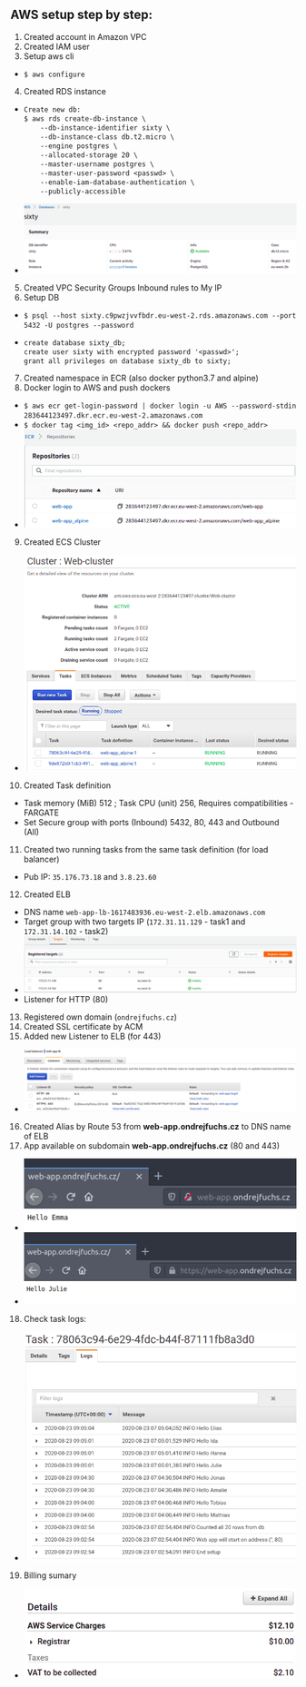 ## AWS setup step by step:

1. Created account in Amazon VPC
2. Created IAM user
3. Setup aws cli

  * ```$ aws configure```
4. Created RDS instance

  * ```
    Create new db:
    $ aws rds create-db-instance \
        --db-instance-identifier sixty \
        --db-instance-class db.t2.micro \
        --engine postgres \
        --allocated-storage 20 \
        --master-username postgres \
        --master-user-password <passwd> \
        --enable-iam-database-authentication \
        --publicly-accessible 
    ```
  * ![Database](https://github.com/ondrejFuchs/web-app/blob/master/aws-setup/imgs/DB.png)

5. Created VPC Security Groups Inbound rules to My IP
6. Setup DB

  * ```$ psql --host sixty.c9pwzjvvfbdr.eu-west-2.rds.amazonaws.com --port 5432 -U postgres --password```
  * ```
    create database sixty_db;
    create user sixty with encrypted password '<passwd>';
    grant all privileges on database sixty_db to sixty;
    ```

7. Created namespace in ECR (also docker python3.7 and alpine)
8. Docker login to AWS and push dockers

  * ```$ aws ecr get-login-password | docker login -u AWS --password-stdin 283644123497.dkr.ecr.eu-west-2.amazonaws.com```
  * ```$ docker tag <img_id> <repo_addr> && docker push <repo_addr>```
  * ![ECR](https://github.com/ondrejFuchs/web-app/blob/master/aws-setup/imgs/ECR.png)

9. Created ECS Cluster
  * ![Cluster](https://github.com/ondrejFuchs/web-app/blob/master/aws-setup/imgs/Cluster.png)
  
10. Created Task definition

  * Task memory (MiB) 512 ; Task CPU (unit) 256, Requires compatibilities - FARGATE
  * Set Secure group with ports (Inbound) 5432, 80, 443 and Outbound (All)

11. Created two running tasks from the same task definition (for load balancer)

  * Pub IP: ```35.176.73.18``` and ```3.8.23.60```

12. Created ELB

  * DNS name ```web-app-lb-1617483936.eu-west-2.elb.amazonaws.com```
  * Target group with two targets IP (```172.31.11.129``` - task1 and ```172.31.14.102``` - task2)
  * ![Targets](https://github.com/ondrejFuchs/web-app/blob/master/aws-setup/imgs/Targets.png)
  * Listener for HTTP (80)

13. Registered own domain (```ondrejfuchs.cz```)
14. Created SSL certificate by ACM
15. Added new Listener to ELB (for 443)

  * ![Listeners](https://github.com/ondrejFuchs/web-app/blob/master/aws-setup/imgs/Listeners.png)
16. Created Alias by Route 53 from __web-app.ondrejfuchs.cz__ to DNS name of ELB
17. App available on subdomain __web-app.ondrejfuchs.cz__ (80 and 443)

  * ![HTTP_check](https://github.com/ondrejFuchs/web-app/blob/master/aws-setup/imgs/HTTP_check.png)
  * ![HTTPS_check](https://github.com/ondrejFuchs/web-app/blob/master/aws-setup/imgs/HTTPS_check.png)

18. Check task logs:
  * ![Task_logs](https://github.com/ondrejFuchs/web-app/blob/master/aws-setup/imgs/Task_logs.png)

19. Billing sumary
  * ![Billing](https://github.com/ondrejFuchs/web-app/blob/master/aws-setup/imgs/Billing.png)
